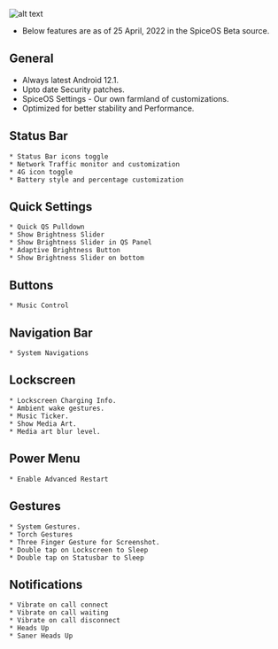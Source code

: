 ![alt text][logo]

  [logo]:https://github.com/SpiceOS-Beta/xda_template/blob/12/Banner/banner.png ""
* Below features are as of 25 April, 2022 in the SpiceOS Beta source.

General
----------
* Always latest Android 12.1.
* Upto date Security patches.
* SpiceOS Settings - Our own farmland of customizations.
* Optimized for better stability and Performance.

Status Bar
----------
    * Status Bar icons toggle
    * Network Traffic monitor and customization
    * 4G icon toggle
    * Battery style and percentage customization

Quick Settings
----------
    * Quick QS Pulldown
    * Show Brightness Slider
    * Show Brightness Slider in QS Panel
    * Adaptive Brightness Button
    * Show Brightness Slider on bottom
Buttons
----------
    * Music Control

Navigation Bar
----------
    * System Navigations

Lockscreen
----------
    * Lockscreen Charging Info.
    * Ambient wake gestures.
    * Music Ticker.
    * Show Media Art.
    * Media art blur level.
Power Menu
----------
    * Enable Advanced Restart

Gestures
----------
    * System Gestures.
    * Torch Gestures
    * Three Finger Gesture for Screenshot.
    * Double tap on Lockscreen to Sleep
    * Double tap on Statusbar to Sleep

Notifications
----------
    * Vibrate on call connect
    * Vibrate on call waiting
    * Vibrate on call disconnect
    * Heads Up
    * Saner Heads Up
